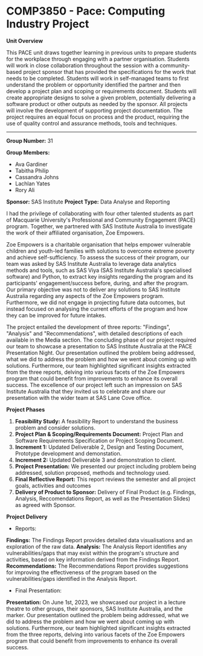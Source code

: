 # COMP3850 - Pace: Computing Industry Project

**Unit Overview**

This PACE unit draws together learning in previous units to prepare students for the workplace through engaging with a partner organisation. Students will work in close collaboration throughout the session with a community-based project sponsor that has provided the specifications for the work that needs to be completed. Students will work in self-managed teams to first understand the problem or opportunity identified the partner and then develop a project plan and scoping or requirements document. Students will create appropriate designs to solve a given problem, potentially delivering a software product or other outputs as needed by the sponsor. All projects will involve the development of supporting project documentation. The project requires an equal focus on process and the product, requiring the use of quality control and assurance methods, tools and techniques.

-------

**Group Number:** 31 

**Group Members:**

- Ava Gardiner
- Tabitha Philip
- Cassandra Johns
- Lachlan Yates
- Rory Ali
  
**Sponsor:** SAS Institute
**Project Type:** Data Analyse and Reporting

I had the privilege of collaborating with four other talented students as part of Macquarie University's Professional and Community Engagement (PACE) program. Together, we partnered with SAS Institute Australia to investigate the work of their affiliated organisation, Zoe Empowers.

Zoe Empowers is a charitable organisation that helps empower vulnerable children and youth-led families with solutions to overcome extreme poverty and achieve self-sufficiency. To assess the success of their program, our team was asked by SAS Institute Australia to leverage data analytics methods and tools, such as SAS Viya (SAS Institute Australia's specialised software) and Python, to extract key insights regarding the program and its participants' engagement/success before, during, and after the program. Our primary objective was not to deliver any solutions to SAS Institute Australia regarding any aspects of the Zoe Empowers program. Furthermore, we did not engage in projecting future data outcomes, but instead focused on analysing the current efforts of the program and how they can be improved for future intakes.

The project entailed the development of three reports: "Findings", "Analysis" and "Recommendations", with detailed descriptions of each available in the Media section. The concluding phase of our project required our team to showcase a presentation to SAS Institute Australia at the PACE Presentation Night. Our presentation outlined the problem being addressed, what we did to address the problem and how we went about coming up with solutions. Furthermore, our team highlighted significant insights extracted from the three reports, delving into various facets of the Zoe Empowers program that could benefit from improvements to enhance its overall success. The excellence of our project left such an impression on SAS Institute Australia that they invited us to celebrate and share our presentation with the wider team at SAS Lane Cove office.

**Project Phases**

1. **Feasibility Study:** A feasibility Report to understand the business problem and consider solutions.
2. **Project Plan & Scoping/Requirements Document:** Project Plan and Software Requirements Specification or Project Scoping Document.
3. **Increment 1:** Updated Deliverable 2, Design and Testing Document, Prototype development and demonstation.
4. **Increment 2:** Updated Deliverable 3 and demonstration to client.
5. **Project Presentation:** We presented our project including problem being addressed, solution proposed, methods and technology used. 
6. **Final Reflective Report:** This report reviews the semester and all project goals, activities and outcomes
7. **Delivery of Product to Sponsor:** Delivery of Final Product (e.g. Findings, Analysis, Reccomendations Report, as well as the Presentation Slides) as agreed with Sponsor.

**Project Delivery**

- Reports:
  
**Findings:** The Findings Report provides detailed data visualisations and an exploration of the raw data.
**Analysis:** The Analysis Report identifies any vulnerabilities/gaps that may exist within the program's structure and activities, based on key information derived from the Findings Report.
**Recommendations:** The Recommendations Report provides suggestions for improving the effectiveness of the program based on the vulnerabilities/gaps identified in the Analysis Report.
  
- Final Presentation:

**Presentation:** On June 1st, 2023, we showcased our project in a lecture theatre to other groups, their sponsors, SAS Institute Australia, and the marker. Our presentation outlined the problem being addressed, what we did to address the problem and how we went about coming up with solutions. Furthermore, our team highlighted significant insights extracted from the three reports, delving into various facets of the Zoe Empowers program that could benefit from improvements to enhance its overall success.  
